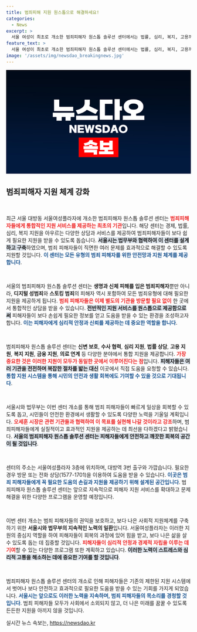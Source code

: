 ```yaml
---
title: 범죄피해 지원 원스톱으로 해결하세요!
categories:
  - News
excerpt: >
  서울 여성이 최초로 개소한 범죄피해자 원스톱 솔루션 센터에서는 법률, 심리, 복지, 고용까지 통합 지원! 범죄 피해자들이 보다 쉽게 도움을 받을 수 있는 새로운 길이 열렸다.
feature_text: >
  서울 여성이 최초로 개소한 범죄피해자 원스톱 솔루션 센터에서는 법률, 심리, 복지, 고용까지 통합 지원! 범죄 피해자들이 보다 쉽게 도움을 받을 수 있는 새로운 길이 열렸다.
image: '/assets/img/newsdao_breakingnews.jpg'
---
```


<p><img src="/assets/img/newsdao_breakingnews.jpg" alt="koreaapp 속보" /></p>

<h2 data-ke-size="size26">범죄피해자 지원 체계 강화</h2>

<p data-ke-size="size16">&nbsp;</p>

<p>최근 서울 대방동 서울여성플라자에 개소한 범죄피해자 원스톱 솔루션 센터는 <b><span style="color: #ee2323;">범죄피해자들에게 통합적인 지원 서비스를 제공하는 최초의 기관</span></b>입니다. 해당 센터는 경제, 법률, 심리, 복지 지원을 아우르는 다양한 상담과 서비스를 제공하여 범죄피해자들이 보다 쉽게 필요한 지원을 받을 수 있도록 돕습니다. <b><span style="background-color: #21538527;">서울시는 법무부와 협력하여 이 센터를 설계하고 구축</span></b>하였으며, 범죄 피해자들이 직면한 여러 문제를 효과적으로 해결할 수 있도록 지원할 것입니다. <b><span style="color: #1a5490;">이 센터는 모든 유형의 범죄 피해자를 위한 안전망과 지원 체계를 제공합니다</span></b>.</p>

<p data-ke-size="size16">&nbsp;</p>

<p>서울의 범죄피해자 원스톱 솔루션 센터는 <b>생명과 신체 피해를 입은 범죄피해자</b>뿐만 아니라, <b>디지털 성범죄</b>와 <b>스토킹 범죄</b>의 피해자 역시 포함하여 모든 범죄유형에 대해 필요한 지원을 제공하게 됩니다. <b><span style="color: #ee2323;">범죄 피해자들은 이제 별도의 기관을 방문할 필요 없이</span></b> 한 곳에서 통합적인 상담을 받을 수 있습니다. <b><span style="background-color: #21538527;">전반적인 지원 서비스를 원스톱으로 제공함으로써</span></b> 피해자들이 보다 손쉽게 필요한 정보를 얻고 도움을 받을 수 있는 환경을 조성하고자 합니다. <b><span style="color: #1a5490;">이는 피해자에게 심리적 안정과 신뢰를 제공하는 데 중요한 역할을 합니다</span></b>.</p>

<p data-ke-size="size16">&nbsp;</p>

<p>범죄피해자 원스톱 솔루션 센터는 <b>신변 보호</b>, <b>수사 협력</b>, <b>심리 지원</b>, <b>법률 상담</b>, <b>고용 지원</b>, <b>복지 지원</b>, <b>금융 지원</b>, <b>의료 연계</b> 등 다양한 분야에서 통합 지원을 제공합니다. <b><span style="color: #ee2323;">가장 중요한 것은 이러한 지원이 모두가 동일한 곳에서 이루어진다는 점</span></b>입니다. <b><span style="background-color: #21538527;">피해자들은 여러 기관을 전전하며 복잡한 절차를 밟는 대신</span></b> 이곳에서 직접 도움을 요청할 수 있습니다. <b><span style="color: #1a5490;">통합 지원 시스템을 통해 시민의 안전과 생활 회복에도 기여할 수 있을 것으로 기대됩니다</span></b>.</p>

<p data-ke-size="size16">&nbsp;</p>

<p>서울시와 법무부는 이번 센터 개소를 통해 범죄 피해자들이 빠르게 일상을 회복할 수 있도록 돕고, 시민들이 안전한 환경에서 생활할 수 있도록 다양한 노력을 기울일 계획입니다. <b><span style="color: #ee2323;">오세훈 시장은 관련 기관들과 협력하여 이 목표를 실현해 나갈 것이라고 강조</span></b>하며, 범죄피해자들에게 실질적이고 효과적인 지원을 제공하는 데 최선을 다하겠다고 밝혔습니다. <b><span style="background-color: #21538527;">서울의 범죄피해자 원스톱 솔루션 센터는 피해자들에게 안전하고 깨끗한 회복의 공간이 될 것입니다</span></b>.</p>

<p data-ke-size="size16">&nbsp;</p>

<p>센터의 주소는 서울여성플라자 3층에 위치하며, 대방역 3번 출구와 가깝습니다. 필요한 경우 방문 또는 전화 상담(1577-1701)을 이용하여 도움을 받을 수 있습니다. <b><span style="color: #1a5490;">이곳은 범죄 피해자들에게 꼭 필요한 도움의 손길과 지원을 제공하기 위해 설계된 공간입니다</span></b>. 범죄피해자 원스톱 솔루션 센터는 앞으로 지속적으로 피해자 지원 서비스를 확대하고 문제 해결을 위한 다양한 프로그램을 운영할 예정입니다.</p>

<p data-ke-size="size16">&nbsp;</p>

<p>이번 센터 개소는 범죄 피해자들의 권익을 보호하고, 보다 나은 사회적 지원체계를 구축하기 위한 <b>서울시와 법무부의 지속적인 노력의 일환</b>입니다. 서울여성플라자는 이러한 지원의 중심지 역할을 하여 피해자들이 회복의 과정에 있어 힘을 받고, 보다 나은 삶을 살 수 있도록 돕는 데 집중할 것입니다. <b><span style="color: #ee2323;">피해자들이 심리적 안정과 경제적 자립을 이루는 데 기여</span></b>할 수 있는 다양한 프로그램 또한 계획하고 있습니다. <b><span style="background-color: #21538527;">이러한 노력이 스트레스와 심리적 고통을 해소하는 데에 중요한 기여를 할 것입니다</span></b>.</p>

<p data-ke-size="size16">&nbsp;</p>

<p>범죄피해자 원스톱 솔루션 센터의 개소로 인해 피해자들은 기존의 제한된 지원 시스템에서 벗어나 보다 안전하고 효과적으로 필요한 도움을 받을 수 있는 기회를 가지게 되었습니다. <b><span style="color: #1a5490;">서울시는 앞으로도 이러한 노력을 지속하며, 범죄 피해자들의 목소리를 경청할 것입니다</span></b>. 범죄 피해자들 모두가 사회에서 소외되지 않고, 더 나은 미래를 꿈꿀 수 있도록 든든한 지원을 아끼지 않을 것입니다.</p>
실시간 뉴스 속보는, <a href="https://newsdao.kr" rel="dofollow">https://newsdao.kr</a>


